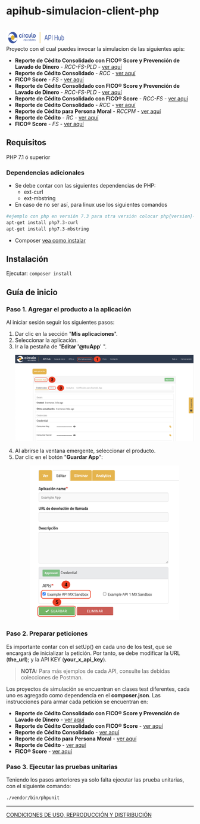 # apihub-simulacion-client-php

<br/><img src='https://github.com/APIHub-CdC/imagenes-cdc/blob/master/circulo_de_credito-apihub.png' height='37' width='160'/><br/>Proyecto con el cual puedes invocar la simulacion de las siguientes apis:

* **Reporte de Cédito Consolidado con FICO® Score y Prevención de Lavado de Dinero** - *RCC-FS-PLD* - [ver aquí](https://github.com/APIHub-CdC/rcc-ficoscore-pld-client-php)
* **Reporte de Cédito Consolidado** - *RCC* - [ver aquí](https://github.com/APIHub-CdC/rcc-client-php)
* **FICO® Score** - *FS* - [ver aquí](https://github.com/APIHub-CdC/ficoscore-client-php)
* **Reporte de Cédito Consolidado con FICO® Score y Prevención de Lavado de Dinero** - *RCC-FS-PLD* - [ver aquí](https://github.com/APIHub-CdC/rcc-ficoscore-pld-simulacion-client-php)
* **Reporte de Cédito Consolidado con FICO® Score** - *RCC-FS* - [ver aquí](https://github.com/APIHub-CdC/rcc-ficoscore-simulacion-client-php)
* **Reporte de Cédito Consolidado** - *RCC* - [ver aquí](https://github.com/APIHub-CdC/rcc-simulacion-client-php)
* **Reporte de Cédito para Persona Moral** - *RCCPM* - [ver aquí](https://github.com/APIHub-CdC/rcc-pm-simulacion-client-php)
* **Reporte de Cédito** - *RC* - [ver aquí](https://github.com/APIHub-CdC/rc-simulacion-client-php)
* **FICO® Score** - *FS* - [ver aquí](https://github.com/APIHub-CdC/ficoscore-simulacion-client-php)

## Requisitos

PHP 7.1 ó superior

### Dependencias adicionales

- Se debe contar con las siguientes dependencias de PHP:
  - ext-curl
  - ext-mbstring
- En caso de no ser así, para linux use los siguientes comandos

```sh
#ejemplo con php en versión 7.3 para otra versión colocar php{version}-curl
apt-get install php7.3-curl
apt-get install php7.3-mbstring
```

- Composer [vea como instalar][1]

## Instalación

Ejecutar: `composer install`

## Guía de inicio

### Paso 1. Agregar el producto a la aplicación

Al iniciar sesión seguir los siguientes pasos:

1.  Dar clic en la sección "**Mis aplicaciones**".
2.  Seleccionar la aplicación.
3.  Ir a la pestaña de "**Editar '@tuApp**' ".
    <p align="center">
      <img src="https://github.com/APIHub-CdC/imagenes-cdc/blob/master/edit_applications.jpg" width="900">
    </p>
4.  Al abrirse la ventana emergente, seleccionar el producto.
5.  Dar clic en el botón "**Guardar App**":
    <p align="center">
      <img src="https://github.com/APIHub-CdC/imagenes-cdc/blob/master/selected_product.jpg" width="400">
    </p>

### Paso 2. Preparar peticiones

Es importante contar con el setUp() en cada uno de los test, que se encargará de inicializar la petición. Por tanto, se debe modificar la URL (**the_url**); y la API KEY (**your_x_api_key**).

> **NOTA:** Para más ejemplos de cada API, consulte las debidas colecciones de Postman.

Los proyectos de simulación se encuentran en clases test diferentes, cada uno es agregado como dependencia en el **composer.json**. Las instrucciones para armar cada petición se encuentran en:

* **Reporte de Cédito Consolidado con FICO® Score y Prevención de Lavado de Dinero** - [ver aquí](https://github.com/APIHub-CdC/rcc-ficoscore-pld-simulacion-client-php)
* **Reporte de Cédito Consolidado con FICO® Score** - [ver aquí](https://github.com/APIHub-CdC/rcc-ficoscore-simulacion-client-php)
* **Reporte de Cédito Consolidado** - [ver aquí](https://github.com/APIHub-CdC/rcc-simulacion-client-php)
* **Reporte de Cédito para Persona Moral** - [ver aquí](https://github.com/APIHub-CdC/rcc-pm-simulacion-client-php)
* **Reporte de Cédito** - [ver aquí](https://github.com/APIHub-CdC/rc-simulacion-client-php)
* **FICO® Score** - [ver aquí](https://github.com/APIHub-CdC/ficoscore-simulacion-client-php)

### Paso 3. Ejecutar las pruebas unitarias

Teniendo los pasos anteriores ya solo falta ejecutar las prueba unitarias, con el siguiente comando:

```sh
./vendor/bin/phpunit
```

---
[CONDICIONES DE USO, REPRODUCCIÓN Y DISTRIBUCIÓN](https://github.com/APIHub-CdC/licencias-cdc)

[1]: https://getcomposer.org/doc/00-intro.md#installation-linux-unix-macos
